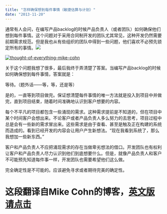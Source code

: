 ```yaml
---
title: "怎样确保想到每件事情（敏捷估算与计划）"
date: "2013-11-20"
---
```


通常有人会问，在编写产品backlog的时候产品负责人（或者团队）如何确保他们想到每件事情。这个问题对于采用合同制开发的团队尤其常见，这种开发仍然需要前期需求规范。但是我也从有些组织的团队中得到一些问题，他们喜欢不必预先锁定所有的事情。![](file:///C:/Users/exinbji/AppData/Local/Temp/enhtmlclip/Image(2).jpg)

[![thought-of-everything-mike-cohn](http://bobjiang.com/wp-content/uploads/2013/11/thought-of-everything-mike-cohn-300x225.jpg)](http://bobjiang.com/wp-content/uploads/2013/11/thought-of-everything-mike-cohn.jpg)

关于这个问题我想了很多，最后我终于弄清楚了答案。当编写产品backlog的时候如何确保想到每件事情，答案就是：

等待。（题外话——等，等，还是等）

是的，一直等到项目做完。保证想清楚每件事情的唯一方法就是投入到项目中并做完，直到项目结束，随着时间准确地认识到客户想要的内容。

每个不平凡的项目都包含一些涌现的需求。这种需求提前是不知道的，但在项目中某个时间客户会想出来。不论客户或者产品负责人多么努力的去思考，项目过程中总是会有一些新的需求冒出来。这些需求是由于查看、甚至是触及正在构建的系统而造成的。看到已经开发的内容会让用户产生新想法。“现在我看到系统了，那么我想加一些新东西。”

客户和产品负责人不应把涌现需求的存在当做卑劣想法的借口。开发团队也有权利让客户和产品负责人尽力认识到他们到底想要什么。但是，就像产品负责人和客户不可能预先知道每件事一样，开发团队也需要希望他们这么做。

完全确定性是不可能的。应该避免寻求或者期待完美的确定性。

# 这段翻译自Mike Cohn的博客，[英文版请点击](http://www.mountaingoatsoftware.com/blog/how-to-be-sure-youve-thought-of-everything)
